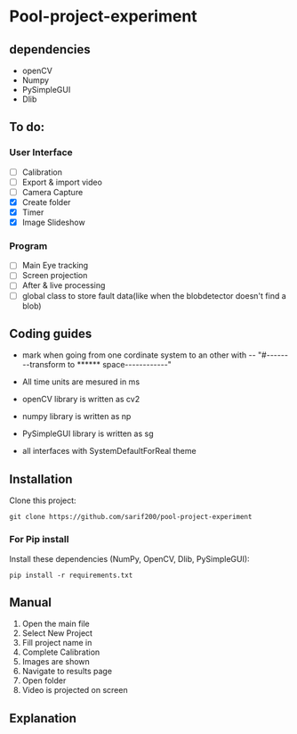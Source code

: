 # Pool-project-experiment

## dependencies
- openCV
- Numpy
- PySimpleGUI
- Dlib

## To do:

### User Interface
- [ ] Calibration
- [ ] Export & import video
- [ ] Camera Capture
- [x] Create folder
- [x] Timer
- [x] Image Slideshow

### Program
- [ ] Main Eye tracking
- [ ] Screen projection
- [ ] After & live processing
- [ ] global class to store fault data(like when the blobdetector doesn't find a blob)

## Coding guides

- mark when going from one cordinate system to an other with 
  -- "#--------transform to ****** space------------"
  
- All time units are mesured in ms
- openCV library is written as cv2
- numpy library is written as np
- PySimpleGUI library is written as sg
- all interfaces with SystemDefaultForReal theme

## Installation

Clone this project:

```shell
git clone https://github.com/sarif200/pool-project-experiment
```

### For Pip install
Install these dependencies (NumPy, OpenCV, Dlib, PySimpleGUI):

```shell
pip install -r requirements.txt
```

## Manual
1. Open the main file
2. Select New Project
3. Fill project name in
4. Complete Calibration
5. Images are shown
6. Navigate to results page
7. Open folder
8. Video is projected on screen

## Explanation
